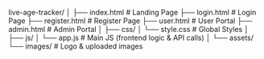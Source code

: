 live-age-tracker/
│
├── index.html         # Landing Page
├── login.html         # Login Page
├── register.html      # Register Page
├── user.html          # User Portal
├── admin.html         # Admin Portal
│
├── css/
│   └── style.css      # Global Styles
│
├── js/
│   └── app.js         # Main JS (frontend logic & API calls)
│
└── assets/
    └── images/        # Logo & uploaded images
